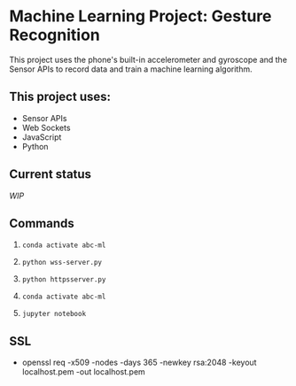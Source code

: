 # Machine Learning Project: Gesture Recognition
This project uses the phone's built-in accelerometer and gyroscope and the Sensor APIs to record data and train a machine learning algorithm.


## This project uses:
- Sensor APIs
- Web Sockets
- JavaScript
- Python


## Current status
*WIP*


## Commands
1. `conda activate abc-ml`
2. `python wss-server.py`
3. `python httpsserver.py`

1. `conda activate abc-ml`
2. `jupyter notebook`


## SSL
- openssl req -x509 -nodes -days 365 -newkey rsa:2048 -keyout localhost.pem -out localhost.pem